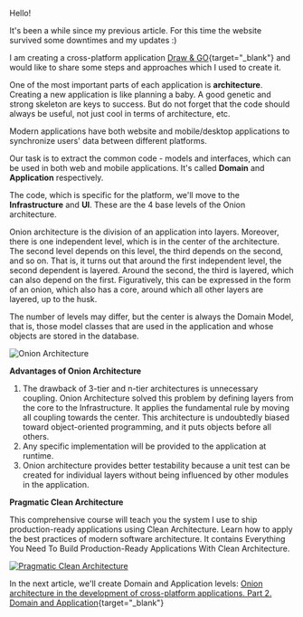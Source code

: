 Hello!

It's been a while since my previous article. For this time the website survived some downtimes and my updates :)

I am creating a cross-platform application [Draw & GO](https://drawgo.azurewebsites.net){target="_blank"} and would like to share some steps and approaches which I used to create it.

One of the most important parts of each application is **architecture**. Creating a new application is like planning a baby. A good genetic and strong skeleton are keys to success. But do not forget that the code should always be useful, not just cool in terms of architecture, etc.

Modern applications have both website and mobile/desktop applications to synchronize users' data between different platforms.

Our task is to extract the common code - models and interfaces, which can be used in both web and mobile applications. It's called **Domain** and **Application** respectively.

The code, which is specific for the platform, we'll move to the **Infrastructure** and **UI**. These are the 4 base levels of the Onion architecture.

Onion architecture is the division of an application into layers. Moreover, there is one independent level, which is in the center of the architecture. The second level depends on this level, the third depends on the second, and so on. That is, it turns out that around the first independent level, the second dependent is layered. Around the second, the third is layered, which can also depend on the first. Figuratively, this can be expressed in the form of an onion, which also has a core, around which all other layers are layered, up to the husk.

The number of levels may differ, but the center is always the Domain Model, that is, those model classes that are used in the application and whose objects are stored in the database.

![Onion Architecture](https://ik.imagekit.io/VladislavAntonyuk/vladislavantonyuk/articles/9/onion-architecture1.png)

**Advantages of Onion Architecture**
1. The drawback of 3-tier and n-tier architectures is unnecessary coupling. Onion Architecture solved this problem by defining layers from the core to the Infrastructure. It applies the fundamental rule by moving all coupling towards the center. This architecture is undoubtedly biased toward object-oriented programming, and it puts objects before all others.
2. Any specific implementation will be provided to the application at runtime.
3. Onion architecture provides better testability because a unit test can be created for individual layers without being influenced by other modules in the application.

**Pragmatic Clean Architecture**

This comprehensive course will teach you the system I use to ship production-ready applications using Clean Architecture. Learn how to apply the best practices of modern software architecture. It contains Everything You Need To Build Production-Ready Applications With Clean Architecture.

[![Pragmatic Clean Architecture](https://ik.imagekit.io/VladislavAntonyuk/vladislavantonyuk/misc/pca_cover_1.png)](https://www.courses.milanjovanovic.tech/a/aff_q2snzxhl/external?affcode=1486372_ffmooc4t)

In the next article, we'll create Domain and Application levels: [Onion architecture in the development of cross-platform applications. Part 2. Domain and Application](./articles/Onion-architecture-in-the-development-of-cross-platform-applications.-Part-2.-Domain-and-Application){target="_blank"}